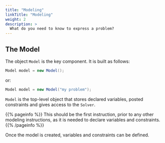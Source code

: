 ```yaml
---
title: "Modeling"
linkTitle: "Modeling"
weight: 2
description: >
  What do you need to know to express a problem?
---
```


## The Model

The object `Model` is the key component. It is built as follows:

```java
Model model = new Model();
```

or:

```java
Model model = new Model("my problem");
```

`Model` is the top-level object that stores declared variables, posted constraints and gives access to the `Solver`. 

{{% pageinfo %}}
This should be the first instruction, prior to any other modeling instructions, as it is needed to declare variables and constraints.
{{% /pageinfo %}}




Once the model is created, variables and constraints can be defined.
